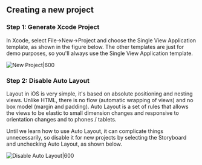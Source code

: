 ## Creating a new project

### Step 1: Generate Xcode Project

In Xcode, select File->New->Project and choose the Single View Application template, as shown in the figure below. The other templates are just for demo purposes, so you'll always use the Single View Application template.

![New Project|600](https://i.imgur.com/cNAyOcp.gif)

### Step 2: Disable Auto Layout

Layout in iOS is very simple, it's based on absolute positioning and nesting views. Unlike HTML, there is no flow (automatic wrapping of views) and no box model (margin and padding). Auto Layout is a set of rules that allows the views to be elastic to small dimension changes and responsive to orientation changes and to phones / tablets.

Until we learn how to use Auto Layout, it can complicate things unnecessarily, so disable it for new projects by selecting the Storyboard and unchecking Auto Layout, as shown below.

![Disable Auto Layout|600](https://i.imgur.com/UPRQRIy.gif)
